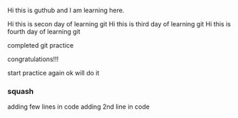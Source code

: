 Hi this is guthub and I am learning here.

Hi this is secon day of learning git
Hi this is third day of learning git
Hi this is fourth day of learning git

completed git practice

congratulations!!!

start practice again
ok will do it

### squash
adding few lines in code
adding 2nd line in code